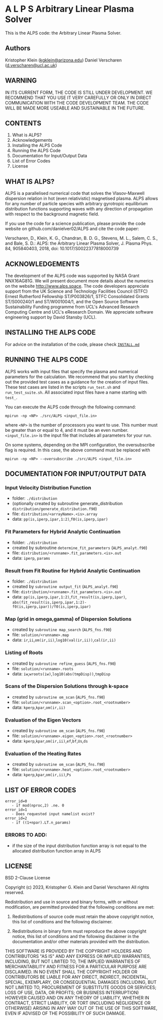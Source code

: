 # A  L  P  S  Arbitrary Linear Plasma Solver

This is the ALPS code: the Arbitrary Linear Plasma Solver.

## Authors

Kristopher Klein   (kgklein@arizona.edu)
Daniel Verscharen  (d.verscharen@ucl.ac.uk)

## WARNING

IN ITS CURRENT FORM, THE CODE IS STILL UNDER DEVELOPMENT. WE RECOMMEND THAT YOU
USE IT VERY CAREFULLY OR ONLY IN DIRECT COMMUNICATION WITH THE CODE DEVELOPMENT
TEAM. THE CODE WILL BE MADE MORE USEABLE AND SUSTAINABLE IN THE FUTURE.

## CONTENTS

1. What is ALPS?
2. Acknowledgements
3. Installing the ALPS Code
4. Running the ALPS Code
5. Documentation for Input/Output Data
6. List of Error Codes
7. License

## WHAT IS ALPS?

ALPS is a parallelised numerical code that solves the Vlasov-Maxwell dispersion
relation in hot (even relativistic) magnetised plasma. ALPS allows for any
number of particle species with arbitrary gyrotropic equilibrium distribution
functions supporting waves with any direction of propagation with respect to
the background magnetic field.

If you use the code for a science publication, please provide the code website
on github.com/danielver02/ALPS and cite the code paper:

Verscharen, D., Klein, K. G., Chandran, B. D. G., Stevens, M. L., Salem, C. S.,
and Bale, S. D.: ALPS: the Arbitrary Linear Plasma Solver, J. Plasma Phys. 84,
905840403, 2018, doi: 10.1017/S0022377818000739

## ACKNOWLEDGEMENTS

The development of the ALPS code was supported by NASA Grant NNX16AG81G. We will
present document more details about the numerics on the website
http://www.alps.space. The code developers appreciate support from the UK Science
and Technology Facilities Council (STFC) Ernest Rutherford Fellowship ST/P003826/1,
STFC Consolidated Grants ST/S000240/1 and ST/W001004/1, and the Open Source
Software Sustainability Funding programme from UCL's Advanced Research Computing
Centre and UCL's eResearch Domain. We appreciate software engineering support by
David Stansby (UCL).

##  INSTALLING THE ALPS CODE

For advice on the installation of the code, please check [`INSTALL.md`](./INSTALL.md)


##  RUNNING THE ALPS CODE

ALPS works with input files that specify the plasma and numerical parameters for
the calculation. We recommend that you start by checking out the provided test
cases as a guidance for the creation of input files. These test cases are listed
in the scripts `run_test.sh` and `run_test_suite.sh`. All associated input files have
a name starting with `test_`.

You can execute the ALPS code through the following command:

```
mpirun -np <NP> ./src/ALPS <input_file.in>
```

where `<NP>` is the number of processors you want to use. This number must be greater
than or equal to 4, and it must be an even number. `<input_file.in>` is the input file
that includes all parameters for your run.

On some systems, depending on the MPI configuration, the oversubscribe flag is
required. In this case, the above command must be replaced with

```
mpirun -np <NP> --oversubscribe ./src/ALPS <input_file.in>
```

## DOCUMENTATION FOR INPUT/OUTPUT DATA

### Input Velocity Distribution Function
  - folder: `./distribution`
  - (optionally created by subroutine generate_distribution
      `distribution/generate_distribution.f90`)
  - file: `distribution/<arrayName>.<is>.array`
  - data: `pp(is,iperp,ipar,1:2)`,`f0(is,iperp,ipar)`

### Fit Parameters for Hybrid Analytic Continuation
  - folder: `./distribution`
  - created by subroutine `determine_fit_parameters` (`ALPS_analyt.f90`)
  - file: `distribution/<runname>.fit_parameters.<is>.out`
  - data: `iperp`, `params`

### Result from Fit Routine for Hybrid Analytic Continuation
  - folder: `./distribution`
  - created by `subroutine output_fit` (`ALPS_analyt.f90`)
  - file: `distribution/<runname>.fit_parameters.<is>.out`
  - data: `pp(is,iperp,ipar,1:2)`,`fit_result(is,iperp,ipar)`,
      `abs(fit_result(is,iperp,ipar,1:2)- f0(is,iperp,ipar))/f0(is,iperp,ipar)`

### Map (grid in omega,gamma) of Dispersion Solutions
  - created by `subroutine map_search` (`ALPS_fns.f90`)
  - file: `solution/<runname>.map`
  - data: `ir`,`ii`,`om(ir,ii)`,`log10(val(ir,ii))`,`cal(ir,ii)`

### Listing of Roots
  - created by `subroutine refine_guess` (`ALPS_fns.f90`)
  - file: `solution/<runname>.roots`
  - data: `iw`,`wroots(iw)`,`log10(abs(tmpDisp))`,`tmpDisp`

### Scans of the Dispersion Solutions through k-space
  - created by `subroutine om_scan` (`ALPS_fns.f90`)
  - file: `solution/<runname>.scan_<option>.root_<rootnumber>`
  - data: `kperp`,`kpar`,`om(ir,ii)`

### Evaluation of the Eigen Vectors
  - created by `subroutine om_scan` (`ALPS_fns.f90`)
  - file: `solution/<runname>.eigen_<option>.root_<rootnumber>`
  - data: `kperp`,`kpar`,`om(ir,ii)`,`ef`,`bf`,`Us`,`ds`

### Evaluation of the Heating Rates
  - created by `subroutine om_scan` (`ALPS_fns.f90`)
  - file: `solution/<runname>.heat_<option>.root_<rootnumber>`
  - data: `kperp`,`kpar`,`om(ir,ii)`,`Ps`

## LIST OF ERROR CODES

```
error_id=0
   - if mod(nproc,2) .ne. 0
error_id=1
   - Does requested input namelist exist?
error_id=2
   - if ((1+npar).LT.n_params)
```

### ERRORS TO ADD:
- if the size of the input distribution function array is not equal to
the allocated distribution function array in ALPS

## LICENSE

BSD 2-Clause License

Copyright (c) 2023, Kristopher G. Klein and Daniel Verscharen
All rights reserved.

Redistribution and use in source and binary forms, with or without
modification, are permitted provided that the following conditions are met:

1. Redistributions of source code must retain the above copyright notice, this
   list of conditions and the following disclaimer.

2. Redistributions in binary form must reproduce the above copyright notice,
   this list of conditions and the following disclaimer in the documentation
   and/or other materials provided with the distribution.

THIS SOFTWARE IS PROVIDED BY THE COPYRIGHT HOLDERS AND CONTRIBUTORS "AS IS"
AND ANY EXPRESS OR IMPLIED WARRANTIES, INCLUDING, BUT NOT LIMITED TO, THE
IMPLIED WARRANTIES OF MERCHANTABILITY AND FITNESS FOR A PARTICULAR PURPOSE ARE
DISCLAIMED. IN NO EVENT SHALL THE COPYRIGHT HOLDER OR CONTRIBUTORS BE LIABLE
FOR ANY DIRECT, INDIRECT, INCIDENTAL, SPECIAL, EXEMPLARY, OR CONSEQUENTIAL
DAMAGES (INCLUDING, BUT NOT LIMITED TO, PROCUREMENT OF SUBSTITUTE GOODS OR
SERVICES; LOSS OF USE, DATA, OR PROFITS; OR BUSINESS INTERRUPTION) HOWEVER
CAUSED AND ON ANY THEORY OF LIABILITY, WHETHER IN CONTRACT, STRICT LIABILITY,
OR TORT (INCLUDING NEGLIGENCE OR OTHERWISE) ARISING IN ANY WAY OUT OF THE USE
OF THIS SOFTWARE, EVEN IF ADVISED OF THE POSSIBILITY OF SUCH DAMAGE.
